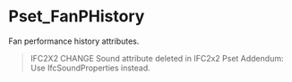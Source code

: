 # Pset_FanPHistory

Fan performance history attributes.
<!-- end of short definition -->


> IFC2X2 CHANGE Sound attribute deleted in IFC2x2 Pset Addendum: Use IfcSoundProperties instead.

